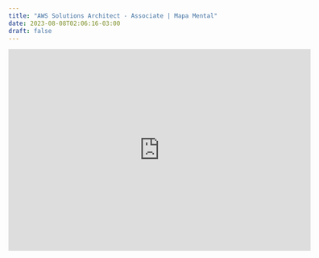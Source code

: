 ```yaml
---
title: "AWS Solutions Architect - Associate | Mapa Mental"
date: 2023-08-08T02:06:16-03:00
draft: false
---
```




<iframe width="600" height="400" frameBorder="0" src="https://www.mindmeister.com/maps/public_map_shell/2922984781/tech-experts-aws-solutions-architect-associate?width=600&height=400&z=auto&no_share=1&no_logo=1" scrolling="no" style="overflow:hidden;margin-bottom:5px">Seu navegador não pode exibir frames. Por favor, acesse <a href="https://www.mindmeister.com/2922984781/tech-experts-aws-solutions-architect-associate" target="_blank">Tech Experts - AWS Solutions Architect Associate</a> no MindMeister.</iframe>
